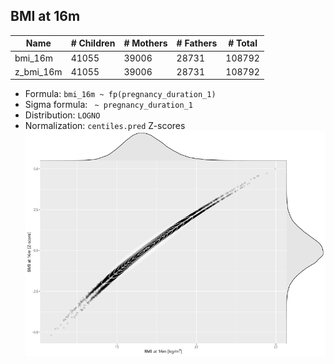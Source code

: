 ## BMI at 16m

| Name | # Children | # Mothers | # Fathers | # Total |
| ---- | ---------- | --------- | --------- | ------- |
| bmi_16m | 41055 | 39006 | 28731 | 108792 |
| z_bmi_16m | 41055 | 39006 | 28731 | 108792 |

- Formula: `bmi_16m ~ fp(pregnancy_duration_1)`
- Sigma formula: ` ~ pregnancy_duration_1`
- Distribution: `LOGNO`
- Normalization: `centiles.pred` Z-scores
![](plots/z_bmi_16m_vs_bmi_16m_child.png)


